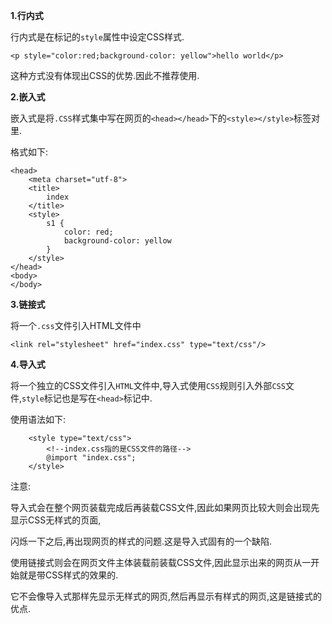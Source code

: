 **1.行内式**

行内式是在标记的`style`属性中设定CSS样式.

    <p style="color:red;background-color: yellow">hello world</p>
    
这种方式没有体现出CSS的优势.因此不推荐使用.

**2.嵌入式**

嵌入式是将`.CSS`样式集中写在网页的`<head></head>`下的`<style></style>`标签对里.

格式如下:

    <head>
        <meta charset="utf-8">
        <title>
            index
        </title>
        <style>
            s1 {
                color: red;
                background-color: yellow
            }
        </style>
    </head>
    <body>
    </body>
	
**3.链接式**

将一个`.css`文件引入HTML文件中

	<link rel="stylesheet" href="index.css" type="text/css"/>

**4.导入式**

将一个独立的CSS文件引入`HTML`文件中,导入式使用`CSS`规则引入外部`CSS`文件,`style`标记也是写在`<head>`标记中.

使用语法如下:

        <style type="text/css">
            <!--index.css指的是CSS文件的路径-->
            @import "index.css";
        </style>

注意:

导入式会在整个网页装载完成后再装载CSS文件,因此如果网页比较大则会出现先显示CSS无样式的页面,

闪烁一下之后,再出现网页的样式的问题.这是导入式固有的一个缺陷.

使用链接式则会在网页文件主体装载前装载CSS文件,因此显示出来的网页从一开始就是带CSS样式的效果的.

它不会像导入式那样先显示无样式的网页,然后再显示有样式的网页,这是链接式的优点.